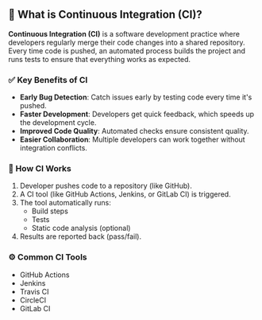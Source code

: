 ## 🚀 What is Continuous Integration (CI)?

**Continuous Integration (CI)** is a software development practice where developers regularly merge their code changes into a shared repository. Every time code is pushed, an automated process builds the project and runs tests to ensure that everything works as expected.

### ✅ Key Benefits of CI

- **Early Bug Detection**: Catch issues early by testing code every time it's pushed.
- **Faster Development**: Developers get quick feedback, which speeds up the development cycle.
- **Improved Code Quality**: Automated checks ensure consistent quality.
- **Easier Collaboration**: Multiple developers can work together without integration conflicts.

### 🔄 How CI Works

1. Developer pushes code to a repository (like GitHub).
2. A CI tool (like GitHub Actions, Jenkins, or GitLab CI) is triggered.
3. The tool automatically runs:
   - Build steps
   - Tests
   - Static code analysis (optional)
4. Results are reported back (pass/fail).

### ⚙️ Common CI Tools

- GitHub Actions
- Jenkins
- Travis CI
- CircleCI
- GitLab CI
